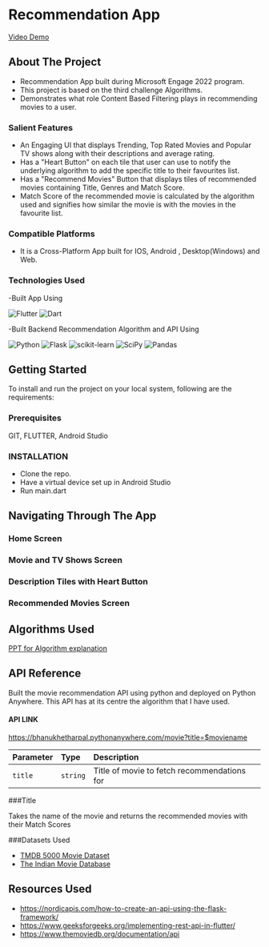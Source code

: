 # Recommendation App

[Video Demo](http://bhanukhetharpal.pythonanywhere.com/movie?title=the%20godfather)

## About The Project
- Recommendation App built during Microsoft Engage 2022 program.
- This project is based on the third challenge Algorithms.
- Demonstrates what role Content Based Filtering plays in recommending movies to a user.

### Salient Features
- An Engaging UI that displays Trending, Top Rated Movies and Popular TV shows along with their descriptions and average rating.
- Has a "Heart Button" on each tile that user can use to notify the underlying algorithm to add the specific title to their favourites list.
- Has a "Recommend Movies" Button that displays tiles of recommended movies containing Title, Genres and Match Score.
- Match Score of the recommended movie is calculated by the algorithm used and signifies how similar the movie is with the movies in the favourite list.
### Compatible Platforms
- It is a Cross-Platform App built for IOS, Android , Desktop(Windows) and Web.
### Technologies Used

-Built App Using

![Flutter](https://img.shields.io/badge/Flutter-%2302569B.svg?style=for-the-badge&logo=Flutter&logoColor=white)
![Dart](https://img.shields.io/badge/dart-%230175C2.svg?style=for-the-badge&logo=dart&logoColor=white)


-Built Backend Recommendation Algorithm and API Using

![Python](https://img.shields.io/badge/python-3670A0?style=for-the-badge&logo=python&logoColor=ffdd54)
![Flask](https://img.shields.io/badge/flask-%23000.svg?style=for-the-badge&logo=flask&logoColor=white)
![scikit-learn](https://img.shields.io/badge/scikit--learn-%23F7931E.svg?style=for-the-badge&logo=scikit-learn&logoColor=white)
![SciPy](https://img.shields.io/badge/SciPy-%230C55A5.svg?style=for-the-badge&logo=scipy&logoColor=%white)
![Pandas](https://img.shields.io/badge/pandas-%23150458.svg?style=for-the-badge&logo=pandas&logoColor=white)

## Getting Started
To install and run the project on your local system, following are the requirements:

### Prerequisites
GIT, FLUTTER, Android Studio

### INSTALLATION
- Clone the repo. 
- Have a virtual device set up in Android Studio
- Run main.dart

## Navigating Through The App
### Home Screen
### Movie and TV Shows Screen
### Description Tiles with Heart Button
### Recommended Movies Screen 

## Algorithms Used 
[PPT for Algorithm explanation](https://www.canva.com/design/DAFCANVAQmo/zpe8ZLAlU48urNI9ZxWvNg/view?utm_content=DAFCANVAQmo&utm_campaign=designshare&utm_medium=link&utm_source=publishsharelink)
## API Reference
Built the movie recommendation API using python and deployed on Python Anywhere. This API has at its centre the algorithm that I have used. 

#### API LINK

https://bhanukhetharpal.pythonanywhere.com/movie?title=$moviename

 


| Parameter | Type     | Description                       |
| :-------- | :------- | :-------------------------------- |
| `title`      | `string` | Title of movie to fetch recommendations for |

###Title

Takes the name of the movie and returns the recommended movies with their Match Scores

###Datasets Used
- [TMDB 5000 Movie Dataset](https://www.kaggle.com/datasets/tmdb/tmdb-movie-metadata)
- [The Indian Movie Database](https://www.kaggle.com/datasets/pncnmnp/the-indian-movie-database)


## Resources Used
- https://nordicapis.com/how-to-create-an-api-using-the-flask-framework/
- https://www.geeksforgeeks.org/implementing-rest-api-in-flutter/
- https://www.themoviedb.org/documentation/api
